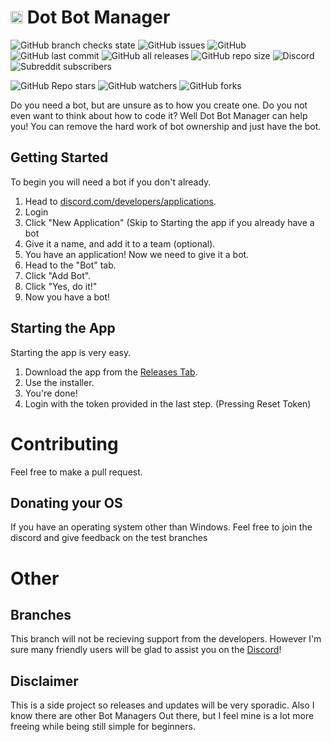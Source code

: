 # <img src="https://i.imgur.com/ucDhjNi.png" width="20"> Dot Bot Manager

![GitHub branch checks state](https://img.shields.io/github/checks-status/BackwardsUser/Dot-Bot-Manager/main)
![GitHub issues](https://img.shields.io/github/issues/BackwardsUser/Dot-Bot-Manager)
![GitHub](https://img.shields.io/github/license/BackwardsUser/Dot-Bot-Manager)
![GitHub last commit](https://img.shields.io/github/last-commit/BackwardsUser/Dot-Bot-Manager)
![GitHub all releases](https://img.shields.io/github/downloads/BackwardsUser/Dot-Bot-Manager/total)
![GitHub repo size](https://img.shields.io/github/repo-size/BackwardsUser/Dot-Bot-Manager)
![Discord](https://img.shields.io/discord/1037779805376098356)
![Subreddit subscribers](https://img.shields.io/reddit/subreddit-subscribers/DotBotManager)
<!-- ![GitHub package.json version](https://img.shields.io/github/package-json/v/BackwardsUser/Dot-Bot-Manager) -->

![GitHub Repo stars](https://img.shields.io/github/stars/BackwardsUser/Dot-Bot-Manager?style=flat)
![GitHub watchers](https://img.shields.io/github/watchers/BackwardsUser/Dot-Bot-Manager)
![GitHub forks](https://img.shields.io/github/forks/BackwardsUser/Dot-Bot-Manager)  

Do you need a bot, but are unsure as to how you create one. Do you not even want to think about how to code it? Well Dot Bot Manager can help you! You can remove the hard work of bot ownership and just have the bot.

## Getting Started

To begin you will need a bot if you don't already.

1. Head to [discord.com/developers/applications](https://www.discord.com/developers/applications).
2. Login
3. Click "New Application" (Skip to Starting the app if you already have a bot
4. Give it a name, and add it to a team (optional).
5. You have an application! Now we need to give it a bot.
6. Head to the "Bot" tab.
7. Click "Add Bot".
8. Click "Yes, do it!"
9. Now you have a bot!

## Starting the App
Starting the app is very easy.
1. Download the app from the [Releases Tab](https://www.github.com/BackwardsUser/Dot-Bot-Manager/Releases).
2. Use the installer.
3. You're done!
4. Login with the token provided in the last step. (Pressing Reset Token)

# Contributing
Feel free to make a pull request.

## Donating your OS
If you have an operating system other than Windows. Feel free to join the discord and give feedback on the test branches

# Other
## Branches
This branch will not be recieving support from the developers. However I'm sure many friendly users will be glad to assist you on the [Discord](https://discord.gg/ERy8FKXeQ3)!

## Disclaimer
This is a side project so releases and updates will be very sporadic. Also I know there are other Bot Managers Out there, but I feel mine is a lot more freeing while being still simple for beginners.
